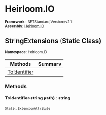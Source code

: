# Heirloom.IO

<small>**Framework**: .NETStandard,Version=v2.1</small>  
<small>**Assembly**: [Heirloom.IO](../Heirloom.IO/Heirloom.IO.md)</small>  

## StringExtensions (Static Class)
<small>**Namespace**: Heirloom.IO</sub></small>  

| Methods | Summary |
|---------|---------|
| [ToIdentifier](#TOI61203AA6) |  |

### Methods

#### <a name="TOI61203AA6"></a>ToIdentifier(string path) : string

<small>`Static`, `ExtensionAttribute`</small>


